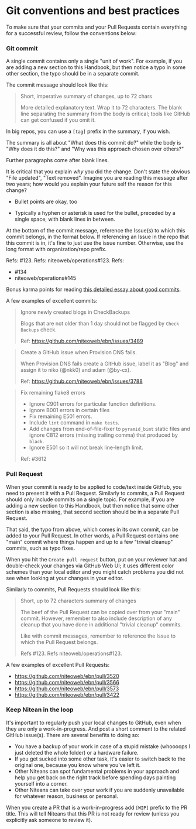 # Git conventions and best practices

To make sure that your commits and your Pull Requests contain everything for a successful review, follow the conventions below:

### Git commit

A single commit contains only a single "unit of work". For example, if you are adding a new section to this Handbook, but then notice a typo in some other section, the typo should be in a separate commit.

The commit message should look like this:

> Short, imperative summary of changes, up to 72 chars
>
> More detailed explanatory text. Wrap it to 72 characters.
> The blank line separating the summary from the body is critical;
> tools like GitHub can get confused if you omit it.


In big repos, you can use a `[tag]` prefix in the summary, if you wish.


The summary is all about "What does this commit do?" while the body is
"Why does it do this?" and "Why was this approach chosen over others?"

Further paragraphs come after blank lines.

It is critical that you explain *why* you did the change. Don't state
the obvious "File updated", "Text removed". Imagine you are reading
this message after two years; how would you explain your future self
the reason for this change?

  - Bullet points are okay, too

  * Typically a hyphen or asterisk is used for the bullet,
    preceded by a single space, with blank lines in
    between.

At the bottom of the commit message, reference the Issue(s) to which
this commit belongs, in the format below. If referencing an Issue in the
repo that this commit is in, it's fine to just use the issue number.
Otherwise, use the long format with organization/repo prefix.

Refs: #123.
Refs: niteoweb/operations#123.
Refs:
  - #134
  - niteoweb/operations#145


Bonus karma points for reading [this detailed essay about good commits](https://chris.beams.io/posts/git-commit/).

A few examples of excellent commits:
> Ignore newly created blogs in CheckBackups
>
> Blogs that are not older than 1 day should not be flagged by `Check Backups`
> check.
>
> Ref: https://github.com/niteoweb/ebn/issues/3489

> Create a GitHub issue when Provision DNS fails.
>
> When Provision DNS fails create a GitHub issue, label it as "Blog"
> and assign it to niko (@nkk0) and adam (@by-cx).
>
> Ref: https://github.com/niteoweb/ebn/issues/3788

> Fix remaining flake8 errors
>
> * Ignore C901 errors for particular function definitions.
> * Ignore B001 errors in certain files
> * Fix remaining E501 errors.
> * Include `lint` command in `make tests`.
> * Add changes from end-of-file-fixer to `pyramid_bimt` static files
> and ignore C812 errors (missing trailing comma) that produced by `black`.
> * Ignore E501 so it will not break line-length limit.
>
> Ref: #3612



### Pull Request

When your commit is ready to be applied to code/text inside GitHub, you need to present it with a Pull Request.
Similarly to commits, a Pull Request should only include commits on a single topic. For example, if you are adding a new section to this Handbook, but then notice that some other section is also missing, that second section should be in a separate Pull Request.

That said, the typo from above, which comes in its own commit, can be added to your Pull Request. In other words, a Pull Request contains one "main" commit where things happen and up to a few "trivial cleanup" commits, such as typo fixes.

When you hit the `Create pull request` button, put on your reviewer hat and double-check your changes via GitHub Web UI; it uses different color schemes than your local editor and you might catch problems you did not see when looking at your changes in your editor.

Similarly to commits, Pull Requests should look like this:

> Short, up to 72 characters summary of changes
>
> The beef of the Pull Request can be copied over from your "main" commit.
> However, remember to also include description of any cleanup that you have
> done in additional "trivial cleanup" commits.
>
> Like with commit messages, remember to reference the Issue to which the
> Pull Request belongs.
>
> Refs #123.
> Refs niteoweb/operations#123.

A few examples of excellent Pull Requests:
 * https://github.com/niteoweb/ebn/pull/3520
 * https://github.com/niteoweb/ebn/pull/3566
 * https://github.com/niteoweb/ebn/pull/3573
 * https://github.com/niteoweb/ebn/pull/3422


### Keep Nitean in the loop

It's important to regularly push your local changes to GitHub, even when they are only a work-in-progress. And post a short comment to the related GitHub issue(s). There are several benefits to doing so:
* You have a backup of your work in case of a stupid mistake (whoooops I just deleted the whole folder) or a hardware failure.
* If you get sucked into some other task, it's easier to switch back to the original one, because you know where you've left it.
* Other Niteans can spot fundamental problems in your approach and help you get back on the right track before spending days painting yourself into a corner.
* Other Niteans can take over your work if you are suddenly unavailable for whatever reason, business or personal.

When you create a PR that is a work-in-progress add `[WIP]` prefix to the PR title. This will tell Niteans that this PR is not ready for review (unless you explicitly ask someone to review it).